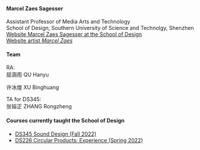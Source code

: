 [//]: # (Title: Marcel Zaes Sagesser - Research in Media Arts, Technology, and Sound)  
[//]: # (Author: Marcel Zaes Sagesser)  
[//]: # (Description: Research website of Marcel Zaes Sagesser)  
[//]: # (Tags: #Sustech #sound #media #arts #technology)  
[//]: # (Date: June 2, 2022)  

#### Marcel Zaes Sagesser
Assistant Professor of Media Arts and Technology  
School of Design, Southern University of Science and Technolgy, Shenzhen  
[Website Marcel Zaes Sagesser at the School of Design](https://designschool.sustech.edu.cn/academics/faculty)  
[Website artist *Marcel Zaes*](https://marcelzaes.com)

#### Team
RA:  
屈涵雨 QU Hanyu  

许冰煌 XU Binghuang  

TA for DS345:  
张镕正 ZHANG Rongzheng  

#### Courses currently taught the School of Design
- [DS345 Sound Design (Fall 2022)](ds345)
- [DS226 Circular Products: Experience (Spring 2022)](ds226/home.md)
